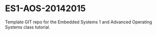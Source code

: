 ES1-AOS-20142015
================

Template GIT repo for the Embedded Systems 1 and Advanced Operating Systems class tutorial.
